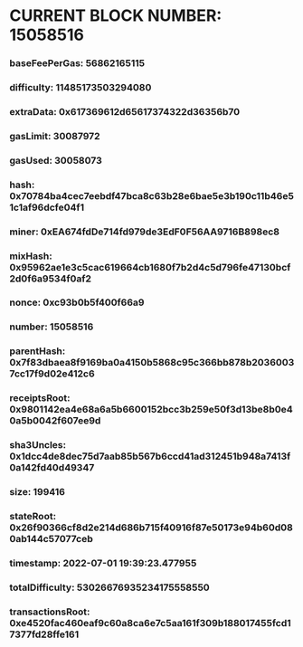 # CURRENT BLOCK NUMBER: 15058516

### baseFeePerGas: 56862165115
### difficulty: 11485173503294080
### extraData: 0x617369612d65617374322d36356b70
### gasLimit: 30087972
### gasUsed: 30058073
### hash: 0x70784ba4cec7eebdf47bca8c63b28e6bae5e3b190c11b46e51c1af96dcfe04f1
### miner: 0xEA674fdDe714fd979de3EdF0F56AA9716B898ec8
### mixHash: 0x95962ae1e3c5cac619664cb1680f7b2d4c5d796fe47130bcf2d0f6a9534f0af2
### nonce: 0xc93b0b5f400f66a9
### number: 15058516
### parentHash: 0x7f83dbaea8f9169ba0a4150b5868c95c366bb878b20360037cc17f9d02e412c6
### receiptsRoot: 0x9801142ea4e68a6a5b6600152bcc3b259e50f3d13be8b0e40a5b0042f607ee9d
### sha3Uncles: 0x1dcc4de8dec75d7aab85b567b6ccd41ad312451b948a7413f0a142fd40d49347
### size: 199416
### stateRoot: 0x26f90366cf8d2e214d686b715f40916f87e50173e94b60d080ab144c57077ceb
### timestamp: 2022-07-01 19:39:23.477955
### totalDifficulty: 53026676935234175558550
### transactionsRoot: 0xe4520fac460eaf9c60a8ca6e7c5aa161f309b188017455fcd17377fd28ffe161
